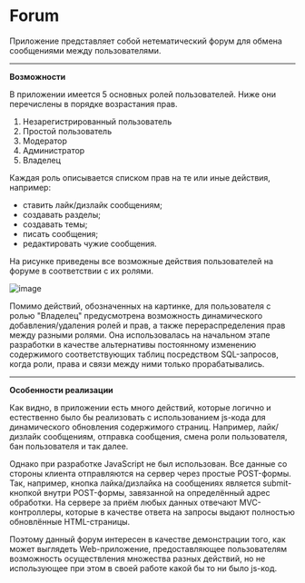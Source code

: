 # Forum
Приложение представляет собой нетематический форум для обмена сообщениями между пользователями.

_______

**Возможности**

В приложении имеется 5 основных ролей пользователей. Ниже они перечислены в порядке возрастания прав.

1) Незарегистрированный пользователь
2) Простой пользователь
3) Модератор
4) Администратор
5) Владелец

Каждая роль описывается списком прав на те или иные действия, например:

- ставить лайк/дизлайк сообщениям;
- создавать разделы;
- создавать темы;
- писать сообщения;
- редактировать чужие сообщения.

На рисунке приведены все возможные действия пользователей на форуме в соответствии с их ролями.

![image](https://github.com/pankoivan/Forum/assets/81259100/f3df5199-8b92-4a88-903b-f3e95a57597e)

Помимо действий, обозначенных на картинке, для пользователя с ролью "Владелец" предусмотрена возможность динамического добавления/удаления ролей и прав, а также перераспределения прав между разными ролями. Она использовалась на начальном этапе разработки в качестве альтернативы постоянному изменению содержимого соответствующих таблиц посредством SQL-запросов, когда роли, права и связи между ними только прорабатывались.

_______

**Особенности реализации**

Как видно, в приложении есть много действий, которые логично и естественно было бы реализовать с использованием js-кода для динамического обновления содержимого страниц. Например, лайк/дизлайк сообщениям, отправка сообщения, смена роли пользователя, бан пользователя и так далее.

Однако при разработке JavaScript не был использован. Все данные со стороны клиента отправляются на сервер через простые POST-формы. Так, например, кнопка лайка/дизлайка на сообщениях является submit-кнопкой внутри POST-формы, завязанной на определённый адрес обработки. На сервере за приём любых данных отвечают MVC-контроллеры, которые в качестве ответа на запросы выдают полностью обновлённые HTML-страницы.

Поэтому данный форум интересен в качестве демонстрации того, как может выглядеть Web-приложение, предоставляющее пользователям возможность осуществления множества разных действий, но не использующее при этом в своей работе какой бы то ни было js-код.
